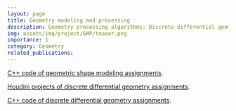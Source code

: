 ```yaml
---
layout: page
title: Geometry modeling and processing
description: Geometry processing algorithms; Discrete differential geometry
img: assets/img/project/GMP/teaser.png
importance: 1
category: Geometry 
related_publications:
---
```


[C++ code of geometric shape modeling assignments](https://github.com/H-YWu/Geometric-Shape-Modeling).

[Houdini projects of discrete differential geometry assignments](https://github.com/H-YWu/UCSD-DDG).

[C++ code of discrete differential geometry assignments](https://github.com/H-YWu/ddg-exercises).
